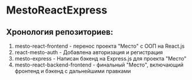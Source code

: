 # MestoReactExpress

## Хронология репозиториев:

1. mesto-react-frontend - перенос проекта "Место" с ООП на React.js
2. react-mesto-auth - Добавлена авторизация и регистрация
3. mesto-express - Написан бэкенд на Express.js для проекта "Место"
4. mesto-react-backend-frontend - финальный "Место", включающий фронтенд и бэкенд с дальнейшими правками
